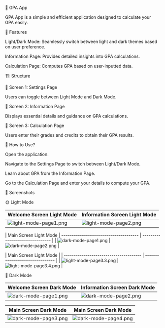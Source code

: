 📘 GPA App

GPA App is a simple and efficient application designed to calculate your GPA easily.

🚀 Features

Light/Dark Mode: Seamlessly switch between light and dark themes based on user preference.

Information Page: Provides detailed insights into GPA calculations.

Calculation Page: Computes GPA based on user-inputted data.

🏗 Structure

📌 Screen 1: Settings Page

Users can toggle between Light Mode and Dark Mode.

📌 Screen 2: Information Page

Displays essential details and guidance on GPA calculations.

📌 Screen 3: Calculation Page

Users enter their grades and credits to obtain their GPA results.

📖 How to Use?

Open the application.

Navigate to the Settings Page to switch between Light/Dark Mode.

Learn about GPA from the Information Page.

Go to the Calculation Page and enter your details to compute your GPA.

📱 Screenshots

🌞 Light Mode

| Welcome Screen Light Mode                   | Information Screen Light Mode    |
| ---------------------------------------     | -------------------------------- |
| ![light-mode-page1.png](./app//src/main/java/com/rubabe/screens/light-mode-page1.png) | ![light-mode-page2.png](./app//src/main/java/com/rubabe/screens/light-mode-page2.png) |

| Main Screen Light Mode
| ---------------------------------------     | -------------------------------- |
| ![dark-mode-page1.png](./app//src/main/java/com/rubabe/screens/light-mode-page3.1.png) | ![dark-mode-page2.png](./app//src/main/java/com/rubabe/screens/light-mode-page3.2.png) |

| Main Screen Light Mode |
| ---------------------------------------     | -------------------------------- |
| ![light-mode-page3.3.png](./app//src/main/java/com/rubabe/screens/light-mode-page3.3.png) | ![light-mode-page3.4.png](./app//src/main/java/com/rubabe/screens/light-mode-page3.4.png) |

🌙 Dark Mode

| Welcome Screen Dark Mode                    | Information Screen Dark Mode          |
| ---------------------------------------     | -----------------------------------   |
| ![dark-mode-page1.png](./app//src/main/java/com/rubabe/screens/dark-mode-page1.png) | ![dark-mode-page2.png](./app//src/main/java/com/rubabe/screens/dark-mode-page2.png) |


| Main Screen Dark Mode                  | Main Screen Dark Mode                  |
| ------------------------------------   | -----------------------------------    |
| ![dark-mode-page3.png](./app//src/main/java/com/rubabe/screens/dark-mode-page3.png) | ![dark-mode-page4.png](./app//src/main/java/com/rubabe/screens/dark-mode-page4.png) |